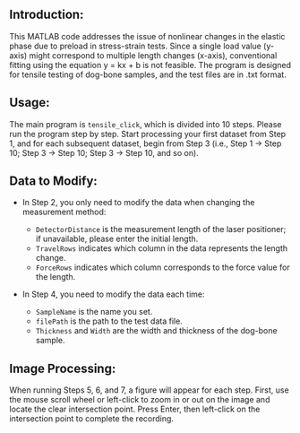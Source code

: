 ## Introduction:
This MATLAB code addresses the issue of nonlinear changes in the elastic phase due to preload in stress-strain tests. Since a single load value (y-axis) might correspond to multiple length changes (x-axis), conventional fitting using the equation y = kx + b is not feasible. The program is designed for tensile testing of dog-bone samples, and the test files are in .txt format.

## Usage:
The main program is `tensile_click`, which is divided into 10 steps. Please run the program step by step. Start processing your first dataset from Step 1, and for each subsequent dataset, begin from Step 3 (i.e., Step 1 → Step 10; Step 3 → Step 10; Step 3 → Step 10, and so on).

## Data to Modify:
- In Step 2, you only need to modify the data when changing the measurement method:
  - `DetectorDistance` is the measurement length of the laser positioner; if unavailable, please enter the initial length.
  - `TravelRows` indicates which column in the data represents the length change.
  - `ForceRows` indicates which column corresponds to the force value for the length.

- In Step 4, you need to modify the data each time:
  - `SampleName` is the name you set.
  - `filePath` is the path to the test data file.
  - `Thickness` and `Width` are the width and thickness of the dog-bone sample.

## Image Processing:
When running Steps 5, 6, and 7, a figure will appear for each step. First, use the mouse scroll wheel or left-click to zoom in or out on the image and locate the clear intersection point. Press Enter, then left-click on the intersection point to complete the recording.